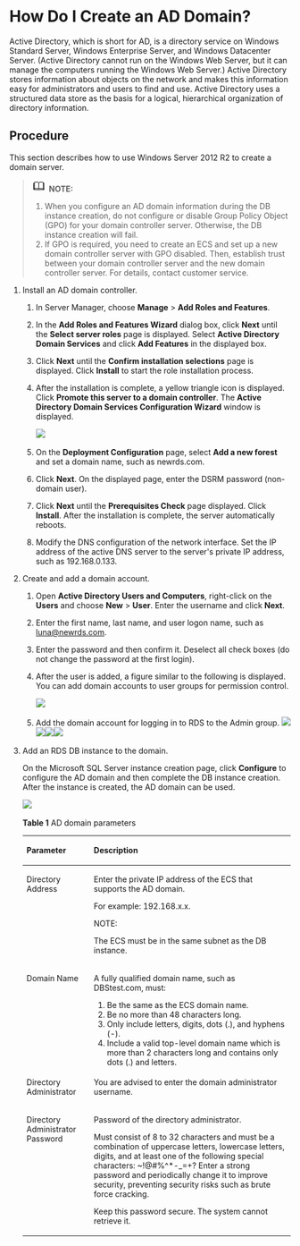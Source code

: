 # How Do I Create an AD Domain?<a name="rds_faq_0112"></a>

Active Directory, which is short for AD, is a directory service on Windows Standard Server, Windows Enterprise Server, and Windows Datacenter Server. \(Active Directory cannot run on the Windows Web Server, but it can manage the computers running the Windows Web Server.\) Active Directory stores information about objects on the network and makes this information easy for administrators and users to find and use. Active Directory uses a structured data store as the basis for a logical, hierarchical organization of directory information.

## Procedure<a name="section178181710277"></a>

This section describes how to use Windows Server 2012 R2 to create a domain server.

>![](public_sys-resources/icon-note.gif) **NOTE:**   
>1.  When you configure an AD domain information during the DB instance creation, do not configure or disable Group Policy Object \(GPO\) for your domain controller server. Otherwise, the DB instance creation will fail.  
>2.  If GPO is required, you need to create an ECS and set up a new domain controller server with GPO disabled. Then, establish trust between your domain controller server and the new domain controller server. For details, contact customer service.  

1.  Install an AD domain controller.
    1.  In Server Manager, choose  **Manage**  \>  **Add Roles and Features**.
    2.  In the  **Add Roles and Features Wizard**  dialog box, click  **Next**  until the  **Select server roles**  page is displayed. Select  **Active Directory Domain Services**  and click  **Add Features**  in the displayed box.
    3.  Click  **Next**  until the  **Confirm installation selections**  page is displayed. Click  **Install**  to start the role installation process.
    4.  After the installation is complete, a yellow triangle icon is displayed. Click  **Promote this server to a domain controller**. The  **Active Directory Domain Services Configuration Wizard**  window is displayed.

        ![](figures/en-us_image_0226197169.png)

    5.  On the  **Deployment Configuration**  page, select  **Add a new forest**  and set a domain name, such as newrds.com.
    6.  Click  **Next**. On the displayed page, enter the DSRM password \(non-domain user\).
    7.  Click  **Next**  until the  **Prerequisites Check**  page displayed. Click  **Install**. After the installation is complete, the server automatically reboots.
    8.  Modify the DNS configuration of the network interface. Set the IP address of the active DNS server to the server's private IP address, such as 192.168.0.133.

2.  Create and add a domain account.
    1.  Open  **Active Directory Users and Computers**, right-click on the  **Users**  and choose  **New**  \>  **User**. Enter the username and click  **Next**.
    2.  Enter the first name, last name, and user logon name, such as luna@newrds.com.
    3.  Enter the password and then confirm it. Deselect all check boxes \(do not change the password at the first login\).
    4.  After the user is added, a figure similar to the following is displayed. You can add domain accounts to user groups for permission control.

        ![](figures/image_three.png)

    5.  Add the domain account for logging in to RDS to the Admin group.  ![](figures/image_one.png)![](figures/en-us_image_0226196782.png)![](figures/en-us_image_0226196735.png)![](figures/image_two.png)

3.  Add an RDS DB instance to the domain.

    On the Microsoft SQL Server instance creation page, click  **Configure**  to configure the AD domain and then complete the DB instance creation. After the instance is created, the AD domain can be used.

    ![](figures/image_four.png)

    **Table  1**  AD domain parameters

    <a name="en-us_topic_0192954124_table17700153119104"></a>
    <table><thead align="left"><tr id="row17586181911419"><th class="cellrowborder" valign="top" width="25.09%" id="mcps1.2.3.1.1"><p id="p558701904113"><a name="p558701904113"></a><a name="p558701904113"></a><strong id="b15948920132314"><a name="b15948920132314"></a><a name="b15948920132314"></a>Parameter</strong></p>
    </th>
    <th class="cellrowborder" valign="top" width="74.91%" id="mcps1.2.3.1.2"><p id="p1958719197413"><a name="p1958719197413"></a><a name="p1958719197413"></a><strong id="b152320222235"><a name="b152320222235"></a><a name="b152320222235"></a>Description</strong></p>
    </th>
    </tr>
    </thead>
    <tbody><tr id="en-us_topic_0192954124_row570043161020"><td class="cellrowborder" valign="top" width="25.09%" headers="mcps1.2.3.1.1 "><p id="en-us_topic_0192954124_p1253012419555"><a name="en-us_topic_0192954124_p1253012419555"></a><a name="en-us_topic_0192954124_p1253012419555"></a>Directory Address</p>
    </td>
    <td class="cellrowborder" valign="top" width="74.91%" headers="mcps1.2.3.1.2 "><p id="en-us_topic_0192954124_p135079514431"><a name="en-us_topic_0192954124_p135079514431"></a><a name="en-us_topic_0192954124_p135079514431"></a>Enter the private IP address of the ECS that supports the AD domain.</p>
    <p id="en-us_topic_0192954124_p1201640182516"><a name="en-us_topic_0192954124_p1201640182516"></a><a name="en-us_topic_0192954124_p1201640182516"></a>For example: 192.168.x.x.</p>
    <div class="note" id="en-us_topic_0192954124_note317205818312"><a name="en-us_topic_0192954124_note317205818312"></a><a name="en-us_topic_0192954124_note317205818312"></a><span class="notetitle"> NOTE: </span><div class="notebody"><p id="en-us_topic_0192954124_p1617214589316"><a name="en-us_topic_0192954124_p1617214589316"></a><a name="en-us_topic_0192954124_p1617214589316"></a>The ECS must be in the same subnet as the DB instance.</p>
    </div></div>
    </td>
    </tr>
    <tr id="en-us_topic_0192954124_row8700631121015"><td class="cellrowborder" valign="top" width="25.09%" headers="mcps1.2.3.1.1 "><p id="en-us_topic_0192954124_p18462733105818"><a name="en-us_topic_0192954124_p18462733105818"></a><a name="en-us_topic_0192954124_p18462733105818"></a>Domain Name</p>
    </td>
    <td class="cellrowborder" valign="top" width="74.91%" headers="mcps1.2.3.1.2 "><p id="en-us_topic_0192954124_p05182429436"><a name="en-us_topic_0192954124_p05182429436"></a><a name="en-us_topic_0192954124_p05182429436"></a>A fully qualified domain name, such as DBStest.com, must:</p>
    <a name="en-us_topic_0192954124_ol1017819516413"></a><a name="en-us_topic_0192954124_ol1017819516413"></a><ol id="en-us_topic_0192954124_ol1017819516413"><li>Be the same as the ECS domain name.</li><li>Be no more than 48 characters long.</li><li>Only include letters, digits, dots (.), and hyphens (-).</li><li>Include a valid top-level domain name which is more than 2 characters long and contains only dots (.) and letters.</li></ol>
    </td>
    </tr>
    <tr id="en-us_topic_0192954124_row6700103115102"><td class="cellrowborder" valign="top" width="25.09%" headers="mcps1.2.3.1.1 "><p id="en-us_topic_0192954124_p9530112412554"><a name="en-us_topic_0192954124_p9530112412554"></a><a name="en-us_topic_0192954124_p9530112412554"></a>Directory Administrator</p>
    </td>
    <td class="cellrowborder" valign="top" width="74.91%" headers="mcps1.2.3.1.2 "><p id="en-us_topic_0192954124_p32316429583"><a name="en-us_topic_0192954124_p32316429583"></a><a name="en-us_topic_0192954124_p32316429583"></a>You are advised to enter the domain administrator username.</p>
    </td>
    </tr>
    <tr id="en-us_topic_0192954124_row20700183115103"><td class="cellrowborder" valign="top" width="25.09%" headers="mcps1.2.3.1.1 "><p id="en-us_topic_0192954124_p1553092435512"><a name="en-us_topic_0192954124_p1553092435512"></a><a name="en-us_topic_0192954124_p1553092435512"></a>Directory Administrator Password</p>
    </td>
    <td class="cellrowborder" valign="top" width="74.91%" headers="mcps1.2.3.1.2 "><p id="en-us_topic_0192954124_p22811651192920"><a name="en-us_topic_0192954124_p22811651192920"></a><a name="en-us_topic_0192954124_p22811651192920"></a>Password of the directory administrator.</p>
    <p id="en-us_topic_0192954124_p121331037121419"><a name="en-us_topic_0192954124_p121331037121419"></a><a name="en-us_topic_0192954124_p121331037121419"></a>Must consist of 8 to 32 characters and must be a combination of uppercase letters, lowercase letters, digits, and at least one of the following special characters: ~!@#%^*-_=+? Enter a strong password and periodically change it to improve security, preventing security risks such as brute force cracking.</p>
    <p id="en-us_topic_0192954124_p10149123751418"><a name="en-us_topic_0192954124_p10149123751418"></a><a name="en-us_topic_0192954124_p10149123751418"></a>Keep this password secure. The system cannot retrieve it.</p>
    </td>
    </tr>
    </tbody>
    </table>


